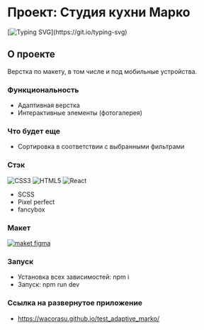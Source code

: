 # Проект: Студия кухни Марко
[![Typing SVG](https://readme-typing-svg.demolab.com?font=Fira+Code&pause=1000&random=false&width=435&lines=%D0%9F%D0%BE%D0%BB%D1%83%D1%87%D0%B8+%D0%BA%D1%83%D1%85%D0%BD%D1%8E+%D0%BC%D0%B5%D1%87%D1%82%D1%8B!)](https://git.io/typing-svg)

## О проекте

Верстка по макету, в том числе и под мобильные устройства. 

### Функциональность


- Адаптивная верстка 
- Интерактивные элементы (фотогалерея)


### Что будет еще

- Сортировка в соответствии с выбранными фильтрами 


### Стэк
![CSS3](https://img.shields.io/badge/css3-%231572B6.svg?style=for-the-badge&logo=css3&logoColor=white)
![HTML5](https://img.shields.io/badge/html5-%23E34F26.svg?style=for-the-badge&logo=html5&logoColor=white)
![React](https://img.shields.io/badge/react-%2320232a.svg?style=for-the-badge&logo=react&logoColor=%2361DAFB)

- SCSS
- Pixel perfect
- fancybox
  



### Макет
<a href="https://www.figma.com/file/EYAEqMbXoAyNDqs9Nz6L79/%D0%9A%D1%83%D1%85%D0%BD%D0%B8%D0%9C%D0%B0%D1%80%D0%BA%D0%BE-3-%D1%8D%D0%BA%D1%80%D0%B0%D0%BD%D0%B0-(Copy)?type=design&mode=dev" target="_blank" rel="noopener noreferrer"><img  src="https://img.shields.io/badge/Figma-F24E1E?style=for-the-badge&logo=figma&logoColor=white" alt='maket figma' /></a>


### Запуск
- Установка всех зависимостей: npm i
- Запуск: npm run dev

### Ссылка на развернутое приложение 
- https://wacorasu.github.io/test_adaptive_marko/